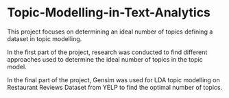 # Topic-Modelling-in-Text-Analytics
 This project focuses on determining an ideal number of topics defining a dataset in topic modelling.
 
 In the first part of the project, research was conducted to find different approaches used to determine the ideal number of topics in the topic model.
 
 In the final part of the project, Gensim was used for LDA topic modelling on Restaurant Reviews Dataset from YELP to find the optimal number of topics.
